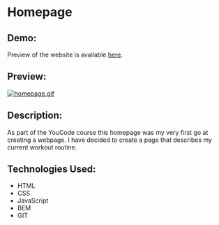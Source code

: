 # Homepage
## Demo:

Preview of the website is available [here](https://dompalka.github.io/homepage/
).
## Preview:

[![homepage.gif](https://s9.gifyu.com/images/homepage.gif)](https://gifyu.com/image/SkEwi)

## Description:

As part of the YouCode course this homepage was my very first go at creating a webpage. I have decided to create a page that describes my current workout routine.

## Technologies Used:

- HTML
- CSS
- JavaScript
- BEM
- GIT

